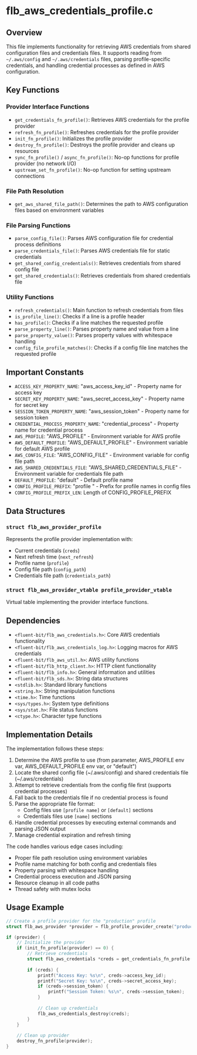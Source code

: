 # flb_aws_credentials_profile.c

## Overview

This file implements functionality for retrieving AWS credentials from shared configuration files and credentials files. It supports reading from `~/.aws/config` and `~/.aws/credentials` files, parsing profile-specific credentials, and handling credential processes as defined in AWS configuration.

## Key Functions

### Provider Interface Functions

- `get_credentials_fn_profile()`: Retrieves AWS credentials for the profile provider
- `refresh_fn_profile()`: Refreshes credentials for the profile provider
- `init_fn_profile()`: Initializes the profile provider
- `destroy_fn_profile()`: Destroys the profile provider and cleans up resources
- `sync_fn_profile()` / `async_fn_profile()`: No-op functions for profile provider (no network I/O)
- `upstream_set_fn_profile()`: No-op function for setting upstream connections

### File Path Resolution

- `get_aws_shared_file_path()`: Determines the path to AWS configuration files based on environment variables

### File Parsing Functions

- `parse_config_file()`: Parses AWS configuration file for credential process definitions
- `parse_credentials_file()`: Parses AWS credentials file for static credentials
- `get_shared_config_credentials()`: Retrieves credentials from shared config file
- `get_shared_credentials()`: Retrieves credentials from shared credentials file

### Utility Functions

- `refresh_credentials()`: Main function to refresh credentials from files
- `is_profile_line()`: Checks if a line is a profile header
- `has_profile()`: Checks if a line matches the requested profile
- `parse_property_line()`: Parses property name and value from a line
- `parse_property_value()`: Parses property values with whitespace handling
- `config_file_profile_matches()`: Checks if a config file line matches the requested profile

## Important Constants

- `ACCESS_KEY_PROPERTY_NAME`: "aws_access_key_id" - Property name for access key
- `SECRET_KEY_PROPERTY_NAME`: "aws_secret_access_key" - Property name for secret key
- `SESSION_TOKEN_PROPERTY_NAME`: "aws_session_token" - Property name for session token
- `CREDENTIAL_PROCESS_PROPERTY_NAME`: "credential_process" - Property name for credential process
- `AWS_PROFILE`: "AWS_PROFILE" - Environment variable for AWS profile
- `AWS_DEFAULT_PROFILE`: "AWS_DEFAULT_PROFILE" - Environment variable for default AWS profile
- `AWS_CONFIG_FILE`: "AWS_CONFIG_FILE" - Environment variable for config file path
- `AWS_SHARED_CREDENTIALS_FILE`: "AWS_SHARED_CREDENTIALS_FILE" - Environment variable for credentials file path
- `DEFAULT_PROFILE`: "default" - Default profile name
- `CONFIG_PROFILE_PREFIX`: "profile " - Prefix for profile names in config files
- `CONFIG_PROFILE_PREFIX_LEN`: Length of CONFIG_PROFILE_PREFIX

## Data Structures

### `struct flb_aws_provider_profile`
Represents the profile provider implementation with:
- Current credentials (`creds`)
- Next refresh time (`next_refresh`)
- Profile name (`profile`)
- Config file path (`config_path`)
- Credentials file path (`credentials_path`)

### `struct flb_aws_provider_vtable profile_provider_vtable`
Virtual table implementing the provider interface functions.

## Dependencies

- `<fluent-bit/flb_aws_credentials.h>`: Core AWS credentials functionality
- `<fluent-bit/flb_aws_credentials_log.h>`: Logging macros for AWS credentials
- `<fluent-bit/flb_aws_util.h>`: AWS utility functions
- `<fluent-bit/flb_http_client.h>`: HTTP client functionality
- `<fluent-bit/flb_info.h>`: General information and utilities
- `<fluent-bit/flb_sds.h>`: String data structures
- `<stdlib.h>`: Standard library functions
- `<string.h>`: String manipulation functions
- `<time.h>`: Time functions
- `<sys/types.h>`: System type definitions
- `<sys/stat.h>`: File status functions
- `<ctype.h>`: Character type functions

## Implementation Details

The implementation follows these steps:

1. Determine the AWS profile to use (from parameter, AWS_PROFILE env var, AWS_DEFAULT_PROFILE env var, or "default")
2. Locate the shared config file (~/.aws/config) and shared credentials file (~/.aws/credentials)
3. Attempt to retrieve credentials from the config file first (supports credential processes)
4. Fall back to the credentials file if no credential process is found
5. Parse the appropriate file format:
   - Config files use `[profile name]` or `[default]` sections
   - Credentials files use `[name]` sections
6. Handle credential processes by executing external commands and parsing JSON output
7. Manage credential expiration and refresh timing

The code handles various edge cases including:
- Proper file path resolution using environment variables
- Profile name matching for both config and credentials files
- Property parsing with whitespace handling
- Credential process execution and JSON parsing
- Resource cleanup in all code paths
- Thread safety with mutex locks

## Usage Example

```c
// Create a profile provider for the "production" profile
struct flb_aws_provider *provider = flb_profile_provider_create("production");

if (provider) {
    // Initialize the provider
    if (init_fn_profile(provider) == 0) {
        // Retrieve credentials
        struct flb_aws_credentials *creds = get_credentials_fn_profile(provider);
        
        if (creds) {
            printf("Access Key: %s\n", creds->access_key_id);
            printf("Secret Key: %s\n", creds->secret_access_key);
            if (creds->session_token) {
                printf("Session Token: %s\n", creds->session_token);
            }
            
            // Clean up credentials
            flb_aws_credentials_destroy(creds);
        }
    }
    
    // Clean up provider
    destroy_fn_profile(provider);
}
```